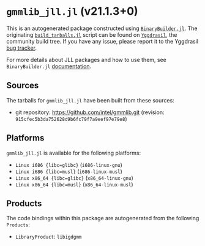 # `gmmlib_jll.jl` (v21.1.3+0)

This is an autogenerated package constructed using [`BinaryBuilder.jl`](https://github.com/JuliaPackaging/BinaryBuilder.jl). The originating [`build_tarballs.jl`](https://github.com/JuliaPackaging/Yggdrasil/blob/8b2cda41ff2a594cff01d28ebc10cf40e76d7e3d/G/gmmlib/build_tarballs.jl) script can be found on [`Yggdrasil`](https://github.com/JuliaPackaging/Yggdrasil/), the community build tree.  If you have any issue, please report it to the Yggdrasil [bug tracker](https://github.com/JuliaPackaging/Yggdrasil/issues).

For more details about JLL packages and how to use them, see `BinaryBuilder.jl` [documentation](https://juliapackaging.github.io/BinaryBuilder.jl/dev/jll/).

## Sources

The tarballs for `gmmlib_jll.jl` have been built from these sources:

* git repository: https://github.com/intel/gmmlib.git (revision: `915cfec5b3da752628d9b6fc79f7a9eef97e79e8`)

## Platforms

`gmmlib_jll.jl` is available for the following platforms:

* `Linux i686 {libc=glibc}` (`i686-linux-gnu`)
* `Linux i686 {libc=musl}` (`i686-linux-musl`)
* `Linux x86_64 {libc=glibc}` (`x86_64-linux-gnu`)
* `Linux x86_64 {libc=musl}` (`x86_64-linux-musl`)

## Products

The code bindings within this package are autogenerated from the following `Products`:

* `LibraryProduct`: `libigdgmm`
